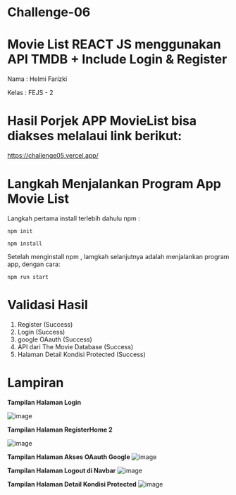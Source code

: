 # Challenge-06

# Movie List REACT JS menggunakan API TMDB + Include Login & Register
Nama : Helmi Farizki

Kelas : FEJS - 2

# Hasil Porjek APP MovieList bisa diakses melalaui link berikut: 

https://challenge05.vercel.app/


# Langkah Menjalankan Program App Movie List
Langkah pertama install terlebih dahulu npm :
```
npm init
```

```
npm install
```

Setelah menginstall npm , lamgkah selanjutnya adalah menjalankan program app, dengan cara:
```
npm run start
```

# Validasi Hasil
1. Register (Success)
2. Login (Success)
3. google OAauth (Success)
4. API dari The Movie Database (Success)
5. Halaman Detail Kondisi Protected (Success)

# Lampiran

**Tampilan Halaman Login**

![image](https://user-images.githubusercontent.com/95130275/197191985-68b38da8-b99f-4542-a92b-1652e4b0fa43.png)


**Tampilan Halaman RegisterHome 2**

![image](https://user-images.githubusercontent.com/95130275/197192089-6019d0d2-d960-4fd2-9ef2-b872c90f4b7c.png)


**Tampilan Halaman Akses OAauth Google**
![image](https://user-images.githubusercontent.com/95130275/197192405-2826a5f5-b5cf-41e0-935f-db358b644842.png)


**Tampilan Halaman Logout di Navbar**
![image](https://user-images.githubusercontent.com/95130275/197192943-c47d9cb6-b3bc-425f-8c2f-37a6a7b6cb0a.png)


**Tampilan Halaman Detail Kondisi Protected**
![image](https://user-images.githubusercontent.com/95130275/197193281-473b8506-726c-4026-956d-815d8f9e3f09.png)



